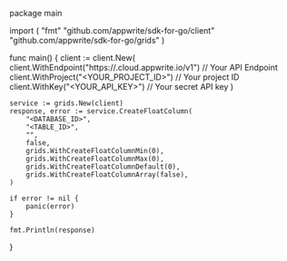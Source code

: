package main

import (
    "fmt"
    "github.com/appwrite/sdk-for-go/client"
    "github.com/appwrite/sdk-for-go/grids"
)

func main() {
    client := client.New(
        client.WithEndpoint("https://<REGION>.cloud.appwrite.io/v1") // Your API Endpoint
        client.WithProject("<YOUR_PROJECT_ID>") // Your project ID
        client.WithKey("<YOUR_API_KEY>") // Your secret API key
    )

    service := grids.New(client)
    response, error := service.CreateFloatColumn(
        "<DATABASE_ID>",
        "<TABLE_ID>",
        "",
        false,
        grids.WithCreateFloatColumnMin(0),
        grids.WithCreateFloatColumnMax(0),
        grids.WithCreateFloatColumnDefault(0),
        grids.WithCreateFloatColumnArray(false),
    )

    if error != nil {
        panic(error)
    }

    fmt.Println(response)
}
